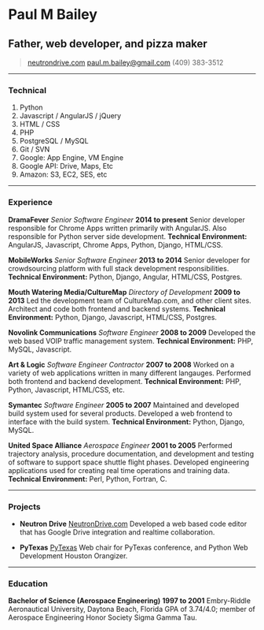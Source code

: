 # Paul M Bailey
## Father, web developer, and pizza maker

> [neutrondrive.com](https://www.neutrondrive.com/)
> [paul.m.bailey@gmail.com](mailto:paul.m.bailey@gmail.com)
> (409) 383-3512

------

### Technical

1. Python
2. Javascript / AngularJS / jQuery
3. HTML / CSS
4. PHP
5. PostgreSQL / MySQL
6. Git / SVN
7. Google: App Engine, VM Engine
8. Google API: Drive, Maps, Etc
9. Amazon: S3, EC2, SES, etc

------

### Experience

**DramaFever** *Senior Software Engineer* __2014 to present__
	Senior developer responsible for Chrome Apps written primarily with AngularJS.  Also responsible for Python server side development.
	**Technical Environment:** AngularJS, Javascript, Chrome Apps, Python, Django, HTML/CSS.
	
**MobileWorks** *Senior Software Engineer* __2013 to 2014__
	Senior developer for crowdsourcing platform with full stack development responsibilities.
	**Technical Environment:** Python, Django, Angular, HTML/CSS, Postgres.

**Mouth Watering Media/CultureMap** *Directory of Development* __2009 to 2013__
	Led the development team of CultureMap.com, and other client sites.
	Architect and code both frontend and backend systems.
	**Technical Environment:** Python, Django, Javascript, HTML/CSS, Postgres.

**Novolink Communications** *Software Engineer* __2008 to 2009__
	Developed the web based VOIP traffic management system.
	**Technical Environment:** PHP, MySQL, Javascript.

**Art & Logic** *Software Engineer Contractor* __2007 to 2008__
	Worked on a variety of web applications written in many different langauges.
	Performed both frontend and backend development.
	**Technical Environment:** PHP, Python, Javascript, HTML/CSS, etc.

**Symantec** *Software Engineer* __2005 to 2007__
	Maintained and developed build system used for several products.
	Developed a web frontend to interface with the build system.
	**Technical Environment:** Python, Django, MySQL.

**United Space Alliance** *Aerospace Engineer* __2001 to 2005__
	Performed trajectory analysis, procedure documentation, and development and testing of software to support space shuttle flight phases.
  Developed engineering applications used for creating real time operations and training data.
	**Technical Environment:** Perl, Python, Fortran, C.

------

### Projects

* **Neutron Drive**
	<a href=https://www.neutrondrive.com/ class=not-printed>NeutronDrive.com</a>
	Developed a web based code editor that has Google Drive integration and realtime collaboration.

* **PyTexas**
	<a href=http://pytexas.org/ class=not-printed>PyTexas</a>
	Web chair for PyTexas conference, and Python Web Development Houston Orangizer.

------

### Education

**Bachelor of Science (Aerospace Engineering)** __1997 to 2001__
	Embry-Riddle Aeronautical University, Daytona Beach, Florida
	GPA of 3.74/4.0; member of Aerospace Engineering Honor Society Sigma Gamma Tau.
